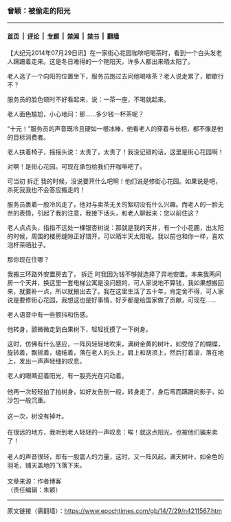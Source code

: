 ### 曾颖：被偷走的阳光

---

#### [首页](../../../..?n4211567) &nbsp;|&nbsp; [评论](../../../../../epoch-comment?n4211567) &nbsp;|&nbsp; [专题](../../../../../epoch-special?n4211567) &nbsp;|&nbsp; [禁闻](../../../../../epoch-news?n4211567) &nbsp;|&nbsp; [禁书](../../../../../books?n4211567) &nbsp;|&nbsp; [翻墙](https://github.com/gfw-breaker/nogfw/blob/master/README.md?n4211567)


<div class="post_content" id="artbody" itemprop="articleBody">
 <!-- article content begin -->
 <p>
  【大纪元2014年07月29日讯】在一家街心花园咖啡吧喝茶时，看到一个白头发老人蹒跚着走来。这是冬日难得的一个艳阳天，许多人都出来晒太阳了。
 </p>
 <p>
  老人选了一个向阳的位置坐下，服务员跑过去问他喝啥茶？老人说走累了，歇歇行不？
 </p>
 <p>
  服务员的脸色顿时不好看起来，说：一茶一座，不喝就起来。
 </p>
 <p>
  老人面色尴尬，小心地问：那……多少钱一杯茶呢？
 </p>
 <p>
  “十元！”服务员的声音既冷且硬如一根冰棒，他看老人的穿着与长相，都不像是他的目标消费者。
 </p>
 <p>
  老人扶着椅子，摇摇头说：太贵了，太贵了！我没记错的话，这里是街心花园啊！
 </p>
 <p>
  对啊！是街心花园。可现在承包给我们开咖啡吧了。
 </p>
 <p>
  可当初
  <ok href="https://www.epochtimes.com/gb/tag/%E6%8B%86%E8%BF%81.html">
   拆迁
  </ok>
  我的时候，没说要开什么吧啊！他们说是修街心花园。如果说是吧，杀死我我也不会答应搬走的！
 </p>
 <p>
  服务员裹着一股冷风走了，他对与卖茶无关的絮叨没有什么兴趣。而老人的一脸无奈的表情，引起了我的注意，我接下话头，和老人聊起来：您以前住这？
 </p>
 <p>
  老人点点头，指指不远处一棵银杏树说：那就是我的天井，有一个小花圃，出太阳的时候，周围的楼房缝隙正好错开，可以晒半天太阳呢。我以前也和你一样，喜欢泡杯茶晒肚子。
 </p>
 <p>
  那你现在住哪？
 </p>
 <p>
  我搬三环路外安置房去了，
  <ok href="https://www.epochtimes.com/gb/tag/%E6%8B%86%E8%BF%81.html">
   拆迁
  </ok>
  时我因为钱不够就选择了异地安置。本来我两间房一个天井，换这里一套电梯公寓是没问题的，可人家说地不算钱，我如果想搬回来，就要补一点，所以就搬出去了。我在这里生活了五十年，肯定舍不得，可人家说是要修街心花园，我想这也是好事情，好歹都是给国家做了贡献，可现在……
 </p>
 <p>
  老人语音中有一些颤抖和伤感。
 </p>
 <p>
  他转身，颤微微走到白果树下，轻轻抚摸了一下树身。
 </p>
 <p>
  这时，仿佛有什么感应，一阵风轻轻地吹来，满树金黄的树叶，如受惊了的蝴蝶，旋转着，飘摇着，缱绻着，落在老人的头上，肩上和胡须上，然后打着滚，落在地上，发出一声声轻细的叹息。
 </p>
 <p>
  老人的眼睛迎着阳光，有一股亮光在闪动着。
  <br/>
  <br/>
  他再一次轻轻拍了拍树身，如好友告别一般，转身走了，身后弯而蹒跚的影子，如沙包一般沉重。
  <br/>
  <br/>
  这一次，树没有掉叶。
  <br/>
  <br/>
  在很远的地方，我听到老人轻轻的一声叹息：唉！就这点阳光，也被他们骗来卖了！
  <br/>
  <br/>
  老人的声音很轻，却有一股震人的力量，这时，又一阵风起，满天树叶，如金色的羽毛，铺天盖地的飞落下来。
  <br/>
  <br/>
  文章来源：作者博客
  <br/>
  （责任编辑：朱颖）
 </p>
 <!-- article content end -->
 <div id="below_article_ad">
 </div>
</div>


---

原文链接（需翻墙）：https://www.epochtimes.com/gb/14/7/29/n4211567.htm
